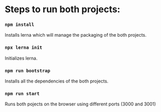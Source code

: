 # Steps to run both projects:
 

### `npm install`

Installs lerna which will manage the packaging of the both projects.

### `npx lerna init`

Initializes lerna.

### `npm run bootstrap`

Installs all the dependencies of the both projects.

### `npm run start`

Runs both pojects on the browser using different ports (3000 and 3001) 
